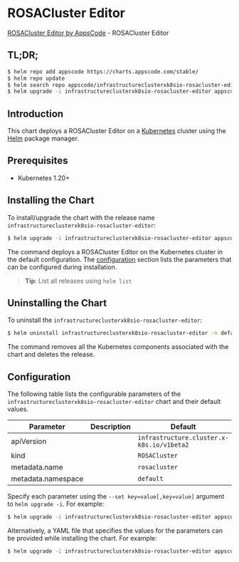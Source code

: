 # ROSACluster Editor

[ROSACluster Editor by AppsCode](https://appscode.com) - ROSACluster Editor

## TL;DR;

```bash
$ helm repo add appscode https://charts.appscode.com/stable/
$ helm repo update
$ helm search repo appscode/infrastructureclusterxk8sio-rosacluster-editor --version=v0.14.0
$ helm upgrade -i infrastructureclusterxk8sio-rosacluster-editor appscode/infrastructureclusterxk8sio-rosacluster-editor -n default --create-namespace --version=v0.14.0
```

## Introduction

This chart deploys a ROSACluster Editor on a [Kubernetes](http://kubernetes.io) cluster using the [Helm](https://helm.sh) package manager.

## Prerequisites

- Kubernetes 1.20+

## Installing the Chart

To install/upgrade the chart with the release name `infrastructureclusterxk8sio-rosacluster-editor`:

```bash
$ helm upgrade -i infrastructureclusterxk8sio-rosacluster-editor appscode/infrastructureclusterxk8sio-rosacluster-editor -n default --create-namespace --version=v0.14.0
```

The command deploys a ROSACluster Editor on the Kubernetes cluster in the default configuration. The [configuration](#configuration) section lists the parameters that can be configured during installation.

> **Tip**: List all releases using `helm list`

## Uninstalling the Chart

To uninstall the `infrastructureclusterxk8sio-rosacluster-editor`:

```bash
$ helm uninstall infrastructureclusterxk8sio-rosacluster-editor -n default
```

The command removes all the Kubernetes components associated with the chart and deletes the release.

## Configuration

The following table lists the configurable parameters of the `infrastructureclusterxk8sio-rosacluster-editor` chart and their default values.

|     Parameter      | Description |                       Default                        |
|--------------------|-------------|------------------------------------------------------|
| apiVersion         |             | <code>infrastructure.cluster.x-k8s.io/v1beta2</code> |
| kind               |             | <code>ROSACluster</code>                             |
| metadata.name      |             | <code>rosacluster</code>                             |
| metadata.namespace |             | <code>default</code>                                 |


Specify each parameter using the `--set key=value[,key=value]` argument to `helm upgrade -i`. For example:

```bash
$ helm upgrade -i infrastructureclusterxk8sio-rosacluster-editor appscode/infrastructureclusterxk8sio-rosacluster-editor -n default --create-namespace --version=v0.14.0 --set apiVersion=infrastructure.cluster.x-k8s.io/v1beta2
```

Alternatively, a YAML file that specifies the values for the parameters can be provided while
installing the chart. For example:

```bash
$ helm upgrade -i infrastructureclusterxk8sio-rosacluster-editor appscode/infrastructureclusterxk8sio-rosacluster-editor -n default --create-namespace --version=v0.14.0 --values values.yaml
```
